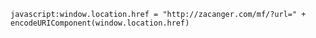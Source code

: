 `javascript:window.location.href = "http://zacanger.com/mf/?url=" + encodeURIComponent(window.location.href)`

